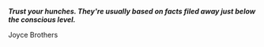 _**Trust your hunches. They're usually based on facts filed away just below the conscious level.**_

Joyce Brothers